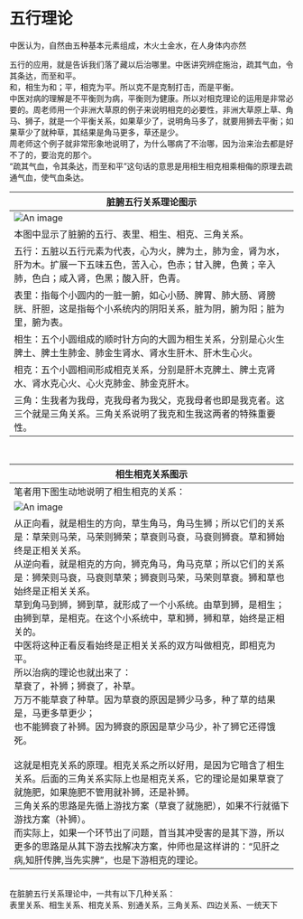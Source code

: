 #  五行理论

中医认为，自然由五种基本元素组成，木火土金水，在人身体内亦然

五行的应用，就是告诉我们落了藏以后治哪里。中医讲究辨症施治，疏其气血，令其条达，而至和平。<br>
和，相生为和；平，相克为平。所以克不是克制打击，而是平衡。<br>
中医对病的理解是不平衡则为病，平衡则为健康。所以对相克理论的运用是非常必要的。周老师用一个非洲大草原的例子来说明相克的必要性，非洲大草原上草、角马、狮子，就是一个平衡关系，如果草少了，说明角马多了，就要用狮去平衡；如果草少了就种草，其结果是角马更多，草还是少。<br>
周老师这个例子就非常形象地说明了，为什么哪病了不治哪，因为治来治去都是好不了的，要治克的那个。<br>
“疏其气血，令其条达，而至和平”这句话的意思是用相生相克相乘相侮的原理去疏通气血，使气血条达。<br>

|脏腑五行关系理论图示|
|----|
|![An image](/fiveElements.png)|
|本图中显示了脏腑的五行、表里、相生、相克、三角关系。|
|五行：五脏以五行元素为代表，心为火，脾为土，肺为金，肾为水，肝为木。扩展一下五味五色，苦入心，色赤；甘入脾，色黄；辛入肺，色白；咸入肾，色黑；酸入肝，色青。|
|表里：指每个小圆内的一脏一腑，如心小肠、脾胃、肺大肠、肾膀胱、肝胆，这是指每个小系统内的阴阳关系，脏为阴，腑为阳；脏为里，腑为表。|
|相生：五个小圆组成的顺时针方向的大圆为相生关系，分别是心火生脾土、脾土生肺金、肺金生肾水、肾水生肝木、肝木生心火。|
|相克：五个小圆相间形成相克关系，分别是肝木克脾土、脾土克肾水、肾水克心火、心火克肺金、肺金克肝木。|
|三角：生我者为我母，克我母者为我父，克我母者也即是我克者。这三个就是三角关系。三角关系说明了我克和生我这两者的特殊重要性。|

<br>

|相生相克关系图示|
|----|
|笔者用下图生动地说明了相生相克的关系：|
|![An image](/grass&lion.png)|
|从正向看，就是相生的方向，草生角马，角马生狮；所以它们的关系是：草荣则马荣，马荣则狮荣；草衰则马衰，马衰则狮衰。草和狮始终是正相关关系。<br>从逆向看，就是相克的方向，狮克角马，角马克草；所以它们的关系是：狮荣则马衰，马衰则草荣；狮衰则马荣，马荣则草衰。狮和草也始终是正相关关系。<br>草到角马到狮，狮到草，就形成了一个小系统。由草到狮，是相生；由狮到草，是相克。在这个小系统中，草和狮，狮和草，始终是正相关的。<br>中医将这种正看反看始终是正相关关系的双方叫做相克，即相克为平。<br>所以治病的理论也就出来了：<br>草衰了，补狮；狮衰了，补草。<br>万万不能草衰了种草。因为草衰的原因是狮少马多，种了草的结果是，马更多草更少；<br>也不能狮衰了补狮。因为狮衰的原因是草少马少，补了狮它还得饿死。<br><br>这就是相克关系的原理。相克关系之所以好用，是因为它暗含了相生关系。后面的三角关系实际上也是相克关系，它的理论是如果草衰了就施肥，如果施肥不管用就补狮，还是补狮。<br>三角关系的思路是先循上游找方案（草衰了就施肥），如果不行就循下游找方案（补狮）。<br>而实际上，如果一个环节出了问题，首当其冲受害的是其下游，所以更多的思路是从其下游去找解决方案，仲师也是这样讲的：“见肝之病,知肝传脾,当先实脾”，也是下游相克的理论。|

<br>
在脏腑五行关系理论中，一共有以下几种关系：<br>
表里关系、相生关系、相克关系、别通关系，三角关系、四边关系、一统天下
